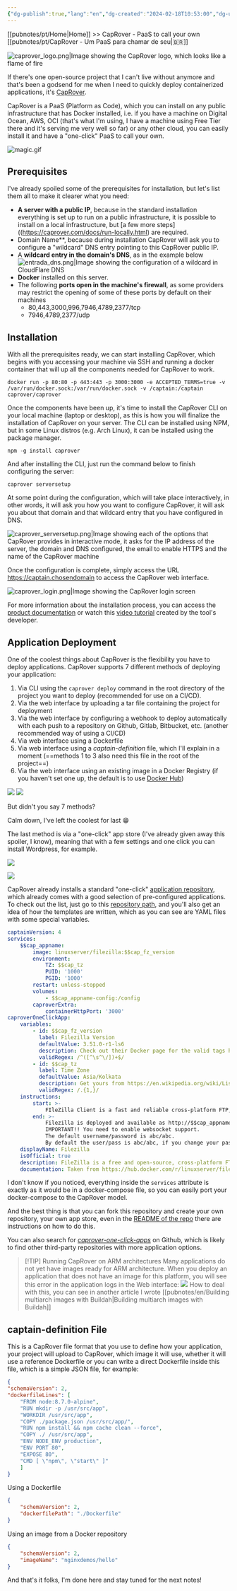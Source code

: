 ```yaml
---
{"dg-publish":true,"lang":"en","dg-created":"2024-02-18T10:53:00","dg-updated":"2024-02-18T17:50:00","tags":["paas","self-hosted","opensource","foss","one-click"],"permalink":"/pubnotes/en/cap-rover-paa-s-to-call-your-own/","dgPassFrontmatter":true,"created":"2024-02-18T10:53:00","updated":"2024-02-18T17:50:00"}
---
```


[[pubnotes/pt/Home\|Home]] >> CapRover - PaaS to call your own [[pubnotes/pt/CapRover - Um PaaS para chamar de seu\|🇧🇷]]

![caprover_logo.png|Image showing the CapRover logo, which looks like a flame of fire](/img/user/assets/caprover_logo.png)

If there's one open-source project that I can't live without anymore and that's been a godsend for me when I need to quickly deploy containerized applications, it's [CapRover](https://caprover.com).

CapRover is a PaaS (Platform as Code), which you can install on any public infrastructure that has Docker installed, i.e. if you have a machine on Digital Ocean, AWS, OCI (that's what I'm using, I have a machine using Free Tier there and it's serving me very well so far) or any other cloud, you can easily install it and have a "one-click" PaaS to call your own.

![magic.gif](/img/user/assets/magic.gif)

## Prerequisites

I've already spoiled some of the prerequisites for installation, but let's list them all to make it clearer what you need:

- **A server with a public IP**, because in the standard installation everything is set up to run on a public infrastructure, it is possible to install on a local infrastructure, but [a few more steps]((https://caprover.com/docs/run-locally.html) are required.
- Domain Name**, because during installation CapRover will ask you to configure a "wildcard" DNS entry pointing to this CapRover public IP.
- A **wildcard entry in the domain's DNS**, as in the example below ![entrada_dns.png|Image showing the configuration of a wildcard in CloudFlare DNS](/img/user/assets/entrada_dns.png)
- **Docker** installed on this server.
- The following **ports open in the machine's firewall**, as some providers may restrict the opening of some of these ports by default on their machines
	- 80,443,3000,996,7946,4789,2377/tcp
	- 7946,4789,2377/udp

## Installation

With all the prerequisites ready, we can start installing CapRover, which begins with you accessing your machine via SSH and running a docker container that will up all the components needed for CapRover to work.

```shell
docker run -p 80:80 -p 443:443 -p 3000:3000 -e ACCEPTED_TERMS=true -v /var/run/docker.sock:/var/run/docker.sock -v /captain:/captain caprover/caprover
```

Once the components have been up, it's time to install the CapRover CLI on your local machine (laptop or desktop), as this is how you will finalize the installation of CapRover on your server. The CLI can be installed using NPM, but in some Linux distros (e.g. Arch Linux), it can be installed using the package manager.

```shell
npm -g install caprover
```

And after installing the CLI, just run the command below to finish configuring the server:

```shell
caprover serversetup
```

At some point during the configuration, which will take place interactively, in other words, it will ask you how you want to configure CapRover, it will ask you about that domain and that wildcard entry that you have configured in DNS.

![caprover_serversetup.png|Image showing each of the options that CapRover provides in interactive mode, it asks for the IP address of the server, the domain and DNS configured, the email to enable HTTPS and the name of the CapRover machine](/img/user/assets/caprover_serversetup.png)

Once the configuration is complete, simply access the URL https://captain.chosendomain to access the CapRover web interface.

![caprover_login.png|Image showing the CapRover login screen](/img/user/assets/caprover_login.png)

For more information about the installation process, you can access the [product documentation](https://caprover.com/docs/get-started.html) or watch this [video tutorial](https://www.youtube.com/watch?v=VPHEXPfsvyQ) created by the tool's developer.

## Application Deployment

One of the coolest things about CapRover is the flexibility you have to deploy applications. CapRover supports 7 different methods of deploying your application:

1. Via CLI using the `caprover deploy` command in the root directory of the project you want to deploy (recommended for use on a CI/CD).
2. Via the web interface by uploading a tar file containing the project for deployment
3. Via the web interface by configuring a webhook to deploy automatically with each push to a repository on Github, Gitlab, Bitbucket, etc. (another recommended way of using a CI/CD)
4. Via web interface using a Dockerfile
5. Via web interface using a *captain-definition* file, which I'll explain in a moment (==methods 1 to 3 also need this file in the root of the project==)
6. Via the web interface using an existing image in a Docker Registry (if you haven't set one up, the default is to use [Docker Hub](https://hub.docker.com))

![](https://i.imgur.com/SyOf7RY.png)
![](https://i.imgur.com/7YMBunc.png)

But didn't you say 7 methods?

Calm down, I've left the coolest for last 😁

The last method is via a "one-click" app store (I've already given away this spoiler, I know), meaning that with a few settings and one click you can install Wordpress, for example.

![](https://i.imgur.com/WOS7t0u.png)

![](https://i.imgur.com/U5HcE4j.png)

CapRover already installs a standard "one-click" [application repository](https://github.com/caprover/one-click-apps), which already comes with a good selection of pre-configured applications. To check out the list, just go to this [repository path](https://github.com/caprover/one-click-apps/tree/master/public/v4/apps), and you'll also get an idea of how the templates are written, which as you can see are YAML files with some special variables.

```yaml
captainVersion: 4
services:
    $$cap_appname:
        image: linuxserver/filezilla:$$cap_fz_version
        environment:
            TZ: $$cap_tz
            PUID: '1000'
            PGID: '1000'
        restart: unless-stopped
        volumes:
            - $$cap_appname-config:/config
        caproverExtra:
            containerHttpPort: '3000'
caproverOneClickApp:
    variables:
        - id: $$cap_fz_version
          label: Filezilla Version
          defaultValue: 3.51.0-r1-ls6
          description: Check out their Docker page for the valid tags https://hub.docker.com/r/linuxserver/filezilla/tags
          validRegex: /^([^\s^\/])+$/
        - id: $$cap_tz
          label: Time Zone
          defaultValue: Asia/Kolkata
          description: Get yours from https://en.wikipedia.org/wiki/List_of_tz_database_time_zones
          validRegex: /.{1,}/
    instructions:
        start: >-
            FIleZilla Client is a fast and reliable cross-platform FTP, FTPS and SFTP client with lots of useful features and an intuitive graphical user interface.
        end: >-
            Filezilla is deployed and available as http://$$cap_appname.$$cap_root_domain.
            IMPORTANT!! You need to enable websocket support.
            The default username/password is abc/abc.
            By default the user/pass is abc/abc, if you change your password or want to login manually to the GUI session for any reason use the following link: http://$$cap_appname.$$cap_root_domain/?login=true
    displayName: Filezilla
    isOfficial: true
    description: FileZilla is a free and open-source, cross-platform FTP application
    documentation: Taken from https://hub.docker.com/r/linuxserver/filezilla.
```

I don't know if you noticed, everything inside the `services` attribute is exactly as it would be in a docker-compose file, so you can easily port your docker-compose to the CapRover model.

And the best thing is that you can fork this repository and create your own repository, your own app store, even in the [README of the repo](https://github.com/caprover/one-click-apps/blob/master/README.md) there are instructions on how to do this.

You can also search for *[caprover-one-click-apps](https://github.com/search?q=caprover-one-click-apps&type=repositories)* on Github, which is likely to find other third-party repositories with more application options.

> [!TIP] Running CapRover on ARM architectures
> Many applications do not yet have images ready for ARM architecture. When you deploy an application that does not have an image for this platform, you will see this error in the application logs in the Web interface:
> ![](https://i.imgur.com/CaF1bqp.png)
> How to deal with this, you can see in another article I wrote [[pubnotes/en/Building multiarch images with Buildah\|Building multiarch images with Buildah]]
## captain-definition File

This is a CapRover file format that you use to define how your application, your project will upload to CapRover, which image it will use, whether it will use a reference Dockerfile or you can write a direct Dockerfile inside this file, which is a simple JSON file, for example:

```json
{
"schemaVersion": 2,
"dockerfileLines": [
	"FROM node:8.7.0-alpine",
	"RUN mkdir -p /usr/src/app",
	"WORKDIR /usr/src/app",
	"COPY ./package.json /usr/src/app/",
	"RUN npm install && npm cache clean --force",
	"COPY ./ /usr/src/app",
	"ENV NODE_ENV production",
	"ENV PORT 80",
	"EXPOSE 80",
	"CMD [ \"npm\", \"start\" ]"
	]
}
```

Using a Dockerfile

```json
{ 
	"schemaVersion": 2, 
	"dockerfilePath": "./Dockerfile" 
}
```

Using an image from a Docker repository

```json
{ 
	"schemaVersion": 2, 
	"imageName": "nginxdemos/hello" 
}
```

And that's it folks, I'm done here and stay tuned for the next notes!